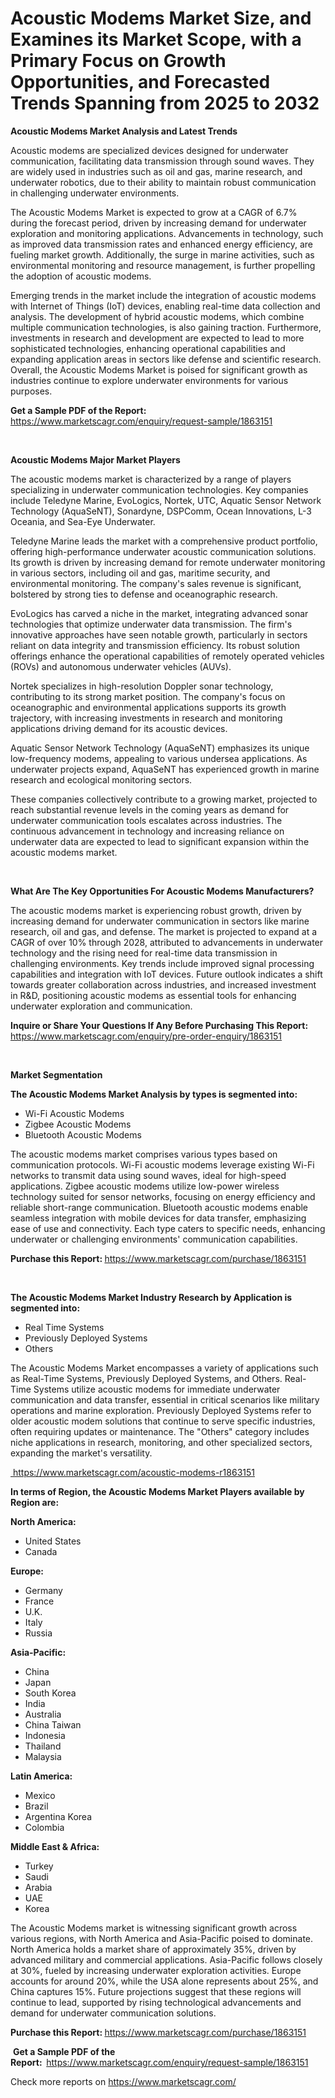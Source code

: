 <p><h1>Acoustic Modems Market Size, and Examines its Market Scope, with a Primary Focus on Growth Opportunities, and Forecasted Trends Spanning from 2025 to 2032</h1></p><p><strong>Acoustic Modems Market Analysis and Latest Trends</strong></p>
<p><p>Acoustic modems are specialized devices designed for underwater communication, facilitating data transmission through sound waves. They are widely used in industries such as oil and gas, marine research, and underwater robotics, due to their ability to maintain robust communication in challenging underwater environments. </p><p>The Acoustic Modems Market is expected to grow at a CAGR of 6.7% during the forecast period, driven by increasing demand for underwater exploration and monitoring applications. Advancements in technology, such as improved data transmission rates and enhanced energy efficiency, are fueling market growth. Additionally, the surge in marine activities, such as environmental monitoring and resource management, is further propelling the adoption of acoustic modems.</p><p>Emerging trends in the market include the integration of acoustic modems with Internet of Things (IoT) devices, enabling real-time data collection and analysis. The development of hybrid acoustic modems, which combine multiple communication technologies, is also gaining traction. Furthermore, investments in research and development are expected to lead to more sophisticated technologies, enhancing operational capabilities and expanding application areas in sectors like defense and scientific research. Overall, the Acoustic Modems Market is poised for significant growth as industries continue to explore underwater environments for various purposes.</p></p>
<p><strong>Get a Sample PDF of the Report:&nbsp;</strong> <a href="https://www.marketscagr.com/enquiry/request-sample/1863151?utm_campaign=3137&utm_medium=2&utm_source=Github&utm_content=ia&utm_term=06042025&utm_id=acoustic-modems">https://www.marketscagr.com/enquiry/request-sample/1863151</a></p>
<p>&nbsp;</p>
<p><strong>Acoustic Modems Major Market Players</strong></p>
<p><p>The acoustic modems market is characterized by a range of players specializing in underwater communication technologies. Key companies include Teledyne Marine, EvoLogics, Nortek, UTC, Aquatic Sensor Network Technology (AquaSeNT), Sonardyne, DSPComm, Ocean Innovations, L-3 Oceania, and Sea-Eye Underwater.</p><p>Teledyne Marine leads the market with a comprehensive product portfolio, offering high-performance underwater acoustic communication solutions. Its growth is driven by increasing demand for remote underwater monitoring in various sectors, including oil and gas, maritime security, and environmental monitoring. The company's sales revenue is significant, bolstered by strong ties to defense and oceanographic research.</p><p>EvoLogics has carved a niche in the market, integrating advanced sonar technologies that optimize underwater data transmission. The firm's innovative approaches have seen notable growth, particularly in sectors reliant on data integrity and transmission efficiency. Its robust solution offerings enhance the operational capabilities of remotely operated vehicles (ROVs) and autonomous underwater vehicles (AUVs).</p><p>Nortek specializes in high-resolution Doppler sonar technology, contributing to its strong market position. The company's focus on oceanographic and environmental applications supports its growth trajectory, with increasing investments in research and monitoring applications driving demand for its acoustic devices.</p><p>Aquatic Sensor Network Technology (AquaSeNT) emphasizes its unique low-frequency modems, appealing to various undersea applications. As underwater projects expand, AquaSeNT has experienced growth in marine research and ecological monitoring sectors.</p><p>These companies collectively contribute to a growing market, projected to reach substantial revenue levels in the coming years as demand for underwater communication tools escalates across industries. The continuous advancement in technology and increasing reliance on underwater data are expected to lead to significant expansion within the acoustic modems market.</p></p>
<p>&nbsp;</p>
<p><strong>What Are The Key Opportunities For Acoustic Modems Manufacturers?</strong></p>
<p><p>The acoustic modems market is experiencing robust growth, driven by increasing demand for underwater communication in sectors like marine research, oil and gas, and defense. The market is projected to expand at a CAGR of over 10% through 2028, attributed to advancements in underwater technology and the rising need for real-time data transmission in challenging environments. Key trends include improved signal processing capabilities and integration with IoT devices. Future outlook indicates a shift towards greater collaboration across industries, and increased investment in R&D, positioning acoustic modems as essential tools for enhancing underwater exploration and communication.</p></p>
<p><strong>Inquire or Share Your Questions If Any Before Purchasing This Report:</strong> <a href="https://www.marketscagr.com/enquiry/pre-order-enquiry/1863151?utm_campaign=3137&utm_medium=2&utm_source=Github&utm_content=ia&utm_term=06042025&utm_id=acoustic-modems">https://www.marketscagr.com/enquiry/pre-order-enquiry/1863151</a></p>
<p>&nbsp;</p>
<p><strong>Market Segmentation</strong></p>
<p><strong>The Acoustic Modems Market Analysis by types is segmented into:</strong></p>
<p><ul><li>Wi-Fi Acoustic Modems</li><li>Zigbee Acoustic Modems</li><li>Bluetooth Acoustic Modems</li></ul></p>
<p><p>The acoustic modems market comprises various types based on communication protocols. Wi-Fi acoustic modems leverage existing Wi-Fi networks to transmit data using sound waves, ideal for high-speed applications. Zigbee acoustic modems utilize low-power wireless technology suited for sensor networks, focusing on energy efficiency and reliable short-range communication. Bluetooth acoustic modems enable seamless integration with mobile devices for data transfer, emphasizing ease of use and connectivity. Each type caters to specific needs, enhancing underwater or challenging environments' communication capabilities.</p></p>
<p><strong>Purchase this Report:&nbsp;</strong><a href="https://www.marketscagr.com/purchase/1863151?utm_campaign=3137&utm_medium=2&utm_source=Github&utm_content=ia&utm_term=06042025&utm_id=acoustic-modems">https://www.marketscagr.com/purchase/1863151</a></p>
<p>&nbsp;</p>
<p><strong>The Acoustic Modems Market Industry Research by Application is segmented into:</strong></p>
<p><ul><li>Real Time Systems</li><li>Previously Deployed Systems</li><li>Others</li></ul></p>
<p><p>The Acoustic Modems Market encompasses a variety of applications such as Real-Time Systems, Previously Deployed Systems, and Others. Real-Time Systems utilize acoustic modems for immediate underwater communication and data transfer, essential in critical scenarios like military operations and marine exploration. Previously Deployed Systems refer to older acoustic modem solutions that continue to serve specific industries, often requiring updates or maintenance. The "Others" category includes niche applications in research, monitoring, and other specialized sectors, expanding the market's versatility.</p></p>
<p><a href="https://www.marketscagr.com/acoustic-modems-r1863151?utm_campaign=3137&utm_medium=2&utm_source=Github&utm_content=ia&utm_term=06042025&utm_id=acoustic-modems">&nbsp;https://www.marketscagr.com/acoustic-modems-r1863151</a></p>
<p><strong>In terms of Region, the Acoustic Modems Market Players available by Region are:</strong></p>
<p>
    <p> <strong> North America: </strong>
        <ul>
            <li>United States</li>
            <li>Canada</li>
        </ul>
        </p> 
    <p> <strong> Europe: </strong>
        <ul>
            <li>Germany</li>
            <li>France</li>
            <li>U.K.</li>
            <li>Italy</li>
            <li>Russia</li>
        </ul>
        </p> 
    <p> <strong> Asia-Pacific: </strong>
        <ul>
            <li>China</li>
            <li>Japan</li>
            <li>South Korea</li>
            <li>India</li>
            <li>Australia</li>
            <li>China Taiwan</li>
            <li>Indonesia</li>
            <li>Thailand</li>
            <li>Malaysia</li>
        </ul>
        </p> 
    <p> <strong> Latin America: </strong>
        <ul>
            <li>Mexico</li>
            <li>Brazil</li>
            <li>Argentina Korea</li>
            <li>Colombia</li>
        </ul>
        </p> 
    <p> <strong> Middle East & Africa: </strong>
        <ul>
            <li>Turkey</li>
            <li>Saudi</li>
            <li>Arabia</li>
            <li>UAE</li>
            <li>Korea</li>
        </ul>
    </p>
    </p>
<p><p>The Acoustic Modems market is witnessing significant growth across various regions, with North America and Asia-Pacific poised to dominate. North America holds a market share of approximately 35%, driven by advanced military and commercial applications. Asia-Pacific follows closely at 30%, fueled by increasing underwater exploration activities. Europe accounts for around 20%, while the USA alone represents about 25%, and China captures 15%. Future projections suggest that these regions will continue to lead, supported by rising technological advancements and demand for underwater communication solutions.</p></p>
<p><strong>Purchase this Report: </strong><a href="https://www.marketscagr.com/purchase/1863151?utm_campaign=3137&utm_medium=2&utm_source=Github&utm_content=ia&utm_term=06042025&utm_id=acoustic-modems">https://www.marketscagr.com/purchase/1863151</a></p>
<p>&nbsp;<strong>Get a Sample PDF of the Report:&nbsp;&nbsp;</strong><a href="https://www.marketscagr.com/enquiry/request-sample/1863151?utm_campaign=3137&utm_medium=2&utm_source=Github&utm_content=ia&utm_term=06042025&utm_id=acoustic-modems">https://www.marketscagr.com/enquiry/request-sample/1863151</a></p>
<p><strong></strong></p>
<p>Check more reports on <a href="https://www.marketscagr.com/?utm_campaign=3137&utm_medium=2&utm_source=Github&utm_content=ia&utm_term=06042025&utm_id=acoustic-modems">https://www.marketscagr.com/</a></p>